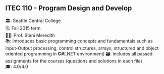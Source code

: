 ## ITEC 110 - Program Design and Develop

🏛: Seattle Central College <br>
🗓: Fall 2015 term <br>
👩‍🏫: Prof. Stani Meredith <br>
📚: introduces basic programming concepts and fundamentals such as Input-Output processing, control structures, arrays, structured and object oriented programming in <b>C#</b>(.NET environment)
🗃: includes all passed assignments for the courses (questions and solutions in each file) <br>
🎓: 4.0/4.0
